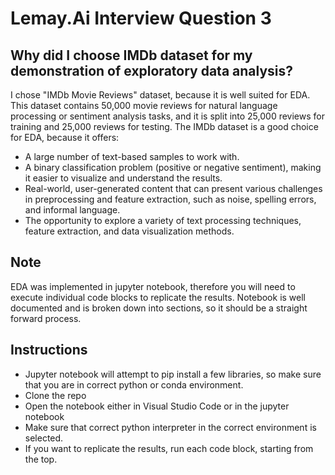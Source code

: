 # Lemay.Ai Interview Question 3

## Why did I choose IMDb dataset for my demonstration of exploratory data analysis?

I chose "IMDb Movie Reviews" dataset, because it is well suited for EDA. This dataset contains 50,000 movie reviews for natural language processing or sentiment analysis tasks, and it is split into 25,000 reviews for training and 25,000 reviews for testing. The IMDb dataset is a good choice for EDA, because it offers:
- A large number of text-based samples to work with.
- A binary classification problem (positive or negative sentiment), making it easier to visualize and understand the results.
- Real-world, user-generated content that can present various challenges in preprocessing and feature extraction, such as noise, spelling errors, and informal language.
- The opportunity to explore a variety of text processing techniques, feature extraction, and data visualization methods.

## Note

EDA was implemented in jupyter notebook, therefore you will need to execute individual code blocks to replicate the results. Notebook is well documented and is broken down into sections, so it should be a straight forward process.

## Instructions
- Jupyter notebook will attempt to pip install a few libraries, so make sure that you are in correct python or conda environment.
- Clone the repo
- Open the notebook either in Visual Studio Code or in the jupyter notebook
- Make sure that correct python interpreter in the correct environment is selected.
- If you want to replicate the results, run each code block, starting from the top.

